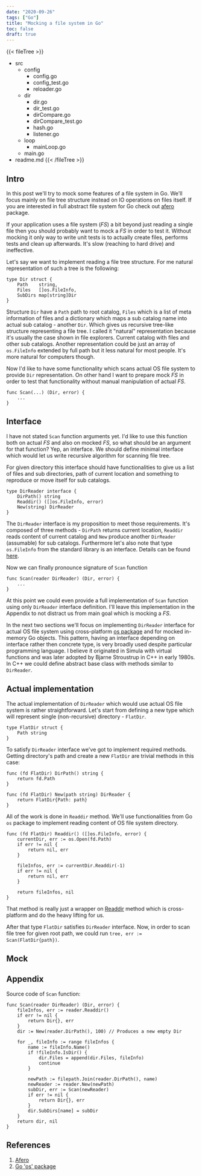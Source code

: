 ```yaml
---
date: "2020-09-26"
tags: ["Go"]
title: "Mocking a file system in Go"
toc: false
draft: true
---
```


{{< fileTree >}}
* src
    * config
        * config.go
        * config_test.go
        * reloader.go
    * dir
        * dir.go
        * dir_test.go
        * dirCompare.go
        * dirCompare_test.go
        * hash.go
        * listener.go
    * loop
        * mainLoop.go
    * main.go
* readme.md
{{< /fileTree >}}


## Intro

In this post we'll try to mock some features of a file system in Go. We'll
focus mainly on file tree structure instead on IO operations on files itself.
If you are interested in full abstract file system for Go check out
[afero](https://github.com/spf13/afero) package.

If your application uses a file system (*FS*) a bit beyond just reading a single file
then you should probably want to mock a *FS* in order to test it. Without
mocking it only way to write unit tests is to actually create files, performs
tests and clean up afterwards. It's slow (reaching to hard drive) and
ineffective.

Let's say we want to implement reading a file tree structure. For me natural
representation of such a tree is the following:

```
type Dir struct {
    Path    string,
    Files   []os.FileInfo,
    SubDirs map[string]Dir
}
```

Structure `Dir` have a `Path` path to root catalog, `Files` which is a list of meta
information of files and a dictionary which maps a sub catalog name into actual
sub catalog - another `Dir`. Which gives us recursive tree-like structure
representing a file tree. I called it "natural" representation because it's
usually the case shown in file explorers. Current catalog with files and other
sub catalogs. Another representation could be just an array of `os.FileInfo`
extended by full path but it less natural for most people. It's more natural
for computers though.

Now I'd like to have some functionality which scans actual OS file system to
provide `Dir` representation. On other hand I want to prepare mock *FS* in
order to test that functionality without manual manipulation of actual *FS*.

```
func Scan(...) (Dir, error) {
    ...
}
```

## Interface

I have not stated `Scan` function arguments yet. I'd like to use this function
both on actual *FS* and also on mocked *FS*, so what should be an argument for
that function? Yep, an interface. We should define minimal interface which
would let us write recursive algorithm for scanning file tree.

For given directory this interface should have functionalities to give us a
list of files and sub directories, path of current location and something to
reproduce or move itself for sub catalogs.

```
type DirReader interface {
    DirPath() string
    Readdir() ([]os.FileInfo, error)
    New(string) DirReader
}
```

The `DirReader` interface is my proposition to meet those requirements. It's
composed of three methods - `DirPath` returns current location, `Readdir`
reads content of current catalog and `New` produce another `DirReader`
(assumable) for sub catalogs. Furthermore let's also note that type `os.FileInfo`
from the standard library is an interface. Details can be found
[here](https://golang.org/pkg/os/#FileInfo).


Now we can finally pronounce signature of `Scan` function

```
func Scan(reader DirReader) (Dir, error) {
    ...
}
```

At this point we could even provide a full implementation of `Scan` function
using only `DirReader` interface definition. I'll leave this implementation in
the Appendix to not distract us from main goal which is mocking a *FS*.

In the next two sections we'll focus on implementing `DirReader` interface for actual
OS file system using cross-platform [os package](https://golang.org/pkg/os/)
and for mocked in-memory Go objects. This pattern, having an interface
depending on interface rather then concrete type, is very broadly used despite
particular programming language. I believe it originated in Simula with virtual
functions and was later adopted by Bjarne Stroustrup in C++ in early 1980s. In
C++ we could define abstract base class with methods similar to `DirReader`.


## Actual implementation

The actual implementation of `DirReader` which would use actual OS file system
is rather straightforward. Let's start from defining a new type which will
represent single (non-recursive) directory - `FlatDir`.

```
type FlatDir struct {
    Path string
}
```

To satisfy `DirReader` interface we've got to implement required methods.
Getting directory's path and create a new `FlatDir` are trivial methods in this
case:

```
func (fd FlatDir) DirPath() string {
    return fd.Path
}

func (fd FlatDir) New(path string) DirReader {
    return FlatDir{Path: path}
}
```

All of the work is done in `Readdir` method. We'll use functionalities from Go 
`os` package to implement reading content of OS file system directory.

```
func (fd FlatDir) Readdir() ([]os.FileInfo, error) {
    currentDir, err := os.Open(fd.Path)
    if err != nil {
        return nil, err
    }

    fileInfos, err := currentDir.Readdir(-1)
    if err != nil {
        return nil, err
    }

    return fileInfos, nil
}
```

That method is really just a wrapper on
[Readdir](https://golang.org/pkg/os/#File.Readdir) method which is
cross-platform and do the heavy lifting for us.

After that type `FlatDir` satisfies `DirReader` interface. Now, in order to
scan file tree for given root path, we could run `tree, err := Scan(FlatDir{path})`.


## Mock



## Appendix

Source code of `Scan` function:

```
func Scan(reader DirReader) (Dir, error) {
	fileInfos, err := reader.Readdir()
	if err != nil {
		return Dir{}, err
	}
	dir := New(reader.DirPath(), 100) // Produces a new empty Dir

	for _, fileInfo := range fileInfos {
		name := fileInfo.Name()
		if !fileInfo.IsDir() {
			dir.Files = append(dir.Files, fileInfo)
			continue
		}

		newPath := filepath.Join(reader.DirPath(), name)
		newReader := reader.New(newPath)
		subDir, err := Scan(newReader)
		if err != nil {
			return Dir{}, err
		}
		dir.SubDirs[name] = subDir
	}
	return dir, nil
}
```

## References

1. [Afero](https://github.com/spf13/afero)
2. [Go 'os' package](https://golang.org/pkg/os/)

